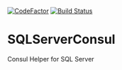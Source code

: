 [![CodeFactor](https://www.codefactor.io/repository/github/catwithboots/sqlserverconsul/badge/ft_getcurrentservices)](https://www.codefactor.io/repository/github/catwithboots/sqlserverconsul/overview/ft_getcurrentservices)
[![Build Status](https://travis-ci.org/catwithboots/SQLServerConsul.svg?branch=ft_GetCurrentServices)](https://travis-ci.org/catwithboots/SQLServerConsul)

# SQLServerConsul
Consul Helper for SQL Server
